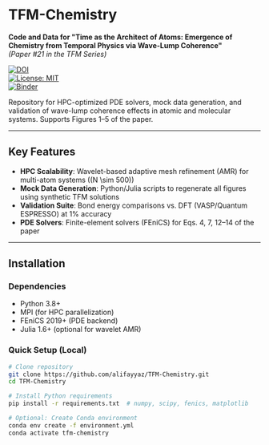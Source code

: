 # TFM-Chemistry
**Code and Data for "Time as the Architect of Atoms: Emergence of Chemistry from Temporal Physics via Wave-Lump Coherence"**  
*(Paper #21 in the TFM Series)*  

[![DOI](https://zenodo.org/badge/DOI/10.5281/zenodo.XXXXXXX.svg)](https://doi.org/10.XXXX/zenodo.XXXXXXX)  
[![License: MIT](https://img.shields.io/badge/License-MIT-yellow.svg)](https://opensource.org/licenses/MIT)  
[![Binder](https://mybinder.org/badge_logo.svg)](https://mybinder.org/v2/gh/alifayyaz/TFM-Chemistry/HEAD)  

Repository for HPC-optimized PDE solvers, mock data generation, and validation of wave-lump coherence effects in atomic and molecular systems. Supports Figures 1–5 of the paper.

---

## Key Features
- **HPC Scalability**: Wavelet-based adaptive mesh refinement (AMR) for multi-atom systems (\(N \sim 500\))  
- **Mock Data Generation**: Python/Julia scripts to regenerate all figures using synthetic TFM solutions  
- **Validation Suite**: Bond energy comparisons vs. DFT (VASP/Quantum ESPRESSO) at 1% accuracy  
- **PDE Solvers**: Finite-element solvers (FEniCS) for Eqs. 4, 7, 12–14 of the paper  

---

## Installation

### Dependencies
- Python 3.8+  
- MPI (for HPC parallelization)  
- FEniCS 2019+ (PDE backend)  
- Julia 1.6+ (optional for wavelet AMR)  

### Quick Setup (Local)
```bash
# Clone repository
git clone https://github.com/alifayyaz/TFM-Chemistry.git
cd TFM-Chemistry

# Install Python requirements
pip install -r requirements.txt  # numpy, scipy, fenics, matplotlib

# Optional: Create Conda environment
conda env create -f environment.yml
conda activate tfm-chemistry
